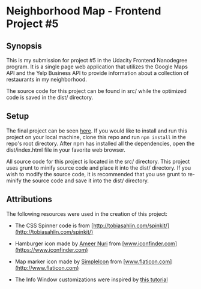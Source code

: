 Neighborhood Map - Frontend Project #5
==========================================================

## Synopsis

This is my submission for project #5 in the Udacity Frontend Nanodegree
program.  It is a single page web application that utilizes the Google Maps API
and the Yelp Business API to provide information about a collection of
restaurants in my neighborhood.

The source code for this project can be found in src/ while the optimized code
is saved in the dist/ directory.

## Setup

The final project can be seen
[here](http://tneisinger.github.io/feNanodegree-neighborhoodMap).  If you would
like to install and run this project on your local machine, clone this repo and
run `npm install` in the repo's root directory. After npm has installed all the
dependencies, open the dist/index.html file in your favorite web browser.

All source code for this project is located in the src/ directory.  This
project uses grunt to minify source code and place it into the dist/ directory.
If you wish to modify the source code, it is recommended that you use grunt to
re-minify the source code and save it into the dist/ directory.

## Attributions

The following resources were used in the creation of this project:

  * The CSS Spinner code is from [http://tobiasahlin.com/spinkit/](http://tobiasahlin.com/spinkit/)

  * Hamburger icon made by [Ameer Nuri](https://www.iconfinder.com/jpenser)
    from [www.iconfinder.com](https://www.iconfinder.com)

  * Map marker icon made by
    [SimpleIcon](http://www.flaticon.com/authors/simpleicon) from
    [www.flaticon.com](http://www.flaticon.com)

  * The Info Window customizations were inspired by [this
    tutorial](http://en.marnoto.com/2014/09/5-formas-de-personalizar-infowindow.html)
